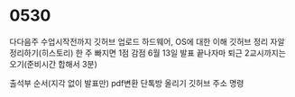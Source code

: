 # 0530

다다음주 수업시작전까지 깃허브 업로드 
하드웨어, OS에 대한 이해
깃허브 정리 자알 정리하기(히스토리)
한 주 빠지면 1점 감점
6월 13일 발표 끝나자마 퇴근
2교시까지는 오기(준비시간 합해서 3분)

출석부 순서(지각 없이 발표만)
pdf변환 단톡방 올리기 깃허브 주소 명령
